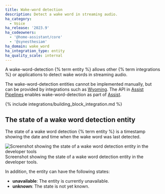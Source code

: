 ```yaml
---
title: Wake-word detection
description: Detect a wake word in streaming audio.
ha_category:
  - Voice
ha_release: '2023.9'
ha_codeowners:
  - '@home-assistant/core'
  - '@synesthesiam'
ha_domain: wake_word
ha_integration_type: entity
ha_quality_scale: internal
---
```


A wake-word-detection {% term entity %} allows other {% term integrations %} or applications to detect wake words in streaming audio.

The wake-word-detection entities cannot be implemented manually, but can be provided by integrations such as [Wyoming](/integrations/wyoming). The API in [Assist Pipelines](https://developers.home-assistant.io/docs/voice/pipelines/) enables wake-word-detection as part of [Assist](/voice_control/).

{% include integrations/building_block_integration.md %}

## The state of a wake word detection entity

The state of a wake word detection {% term entity %} is a timestamp showing the date and time when the wake word was last detected.

<p class='img'>
<img src='/images/integrations/wake_word/state_wake-word.png' alt='Screenshot showing the state of a wake word detection entity in the developer tools' />
Screenshot showing the state of a wake word detection entity in the developer tools.
</p>

In addition, the entity can have the following states:

- **unavailable**: The entity is currently unavailable.
- **unknown**: The state is not yet known.
